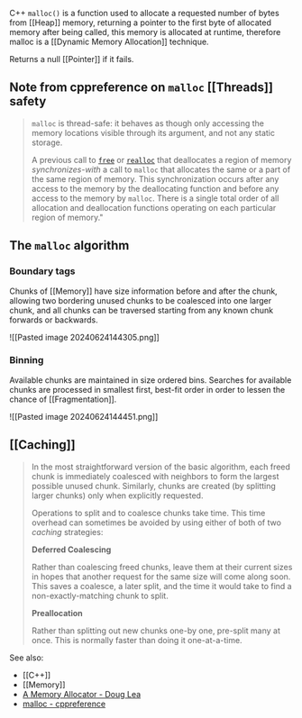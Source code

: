C++ `malloc()` is a function used to allocate a requested number of bytes from [[Heap]] memory, returning a pointer to the first byte of allocated memory after being called, this memory is allocated at runtime, therefore malloc is a [[Dynamic Memory Allocation]] technique.

Returns a null [[Pointer]] if it fails.

## Note from cppreference on `malloc` [[Threads]] safety

> `malloc` is thread-safe: it behaves as though only accessing the memory locations visible through its argument, and not any static storage.
> 
> A previous call to [`free`](https://en.cppreference.com/w/c/memory/free "c/memory/free") or [`realloc`](https://en.cppreference.com/w/c/memory/realloc "c/memory/realloc") that deallocates a region of memory _synchronizes-with_ a call to `malloc` that allocates the same or a part of the same region of memory. This synchronization occurs after any access to the memory by the deallocating function and before any access to the memory by `malloc`. There is a single total order of all allocation and deallocation functions operating on each particular region of memory."

## The `malloc` algorithm

### Boundary tags

Chunks of [[Memory]] have size information before and after the chunk, allowing two bordering unused chunks to be coalesced into one larger chunk, and all chunks can be traversed starting from any known chunk forwards or backwards.

![[Pasted image 20240624144305.png]]

### Binning

Available chunks are maintained in size ordered bins. Searches for available chunks are processed in smallest first, best-fit order in order to lessen the chance of [[Fragmentation]].

![[Pasted image 20240624144451.png]]

## [[Caching]]

>In the most straightforward version of the basic algorithm, each freed chunk is immediately coalesced with neighbors to form the largest possible unused chunk. Similarly, chunks are created (by splitting larger chunks) only when explicitly requested.
>
>Operations to split and to coalesce chunks take time. This time overhead can sometimes be avoided by using either of both of two _caching_ strategies:
>
>**Deferred Coalescing**
>
>Rather than coalescing freed chunks, leave them at their current sizes in hopes that another request for the same size will come along soon. This saves a coalesce, a later split, and the time it would take to find a non-exactly-matching chunk to split.
>
>**Preallocation**
>
>Rather than splitting out new chunks one-by one, pre-split many at once. This is normally faster than doing it one-at-a-time.


See also:
- [[C++]]
- [[Memory]]
- [A Memory Allocator - Doug Lea](https://gee.cs.oswego.edu/dl/html/malloc.html)
- [malloc - cppreference](https://en.cppreference.com/w/c/memory/malloc)